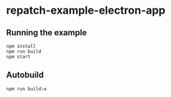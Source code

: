 # repatch-example-electron-app

## Running the example

```
npm install
npm run build
npm start
```

## Autobuild

```
npm run build:w
```
